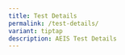 ```yaml
---
title: Test Details
permalink: /test-details/
variant: tiptap
description: AEIS Test Details
---
```

